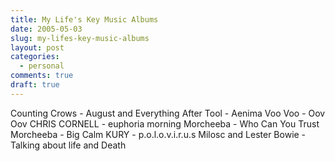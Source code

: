 ```yaml
---
title: My Life's Key Music Albums
date: 2005-05-03
slug: my-lifes-key-music-albums
layout: post
categories:
  - personal
comments: true
draft: true
---
```


Counting Crows - August and Everything After
Tool - Aenima
Voo Voo - Oov Oov
CHRIS CORNELL - euphoria morning
Morcheeba - Who Can You Trust
Morcheeba - Big Calm
KURY - p.o.l.o.v.i.r.u.s
Milosc and Lester Bowie - Talking about life and Death